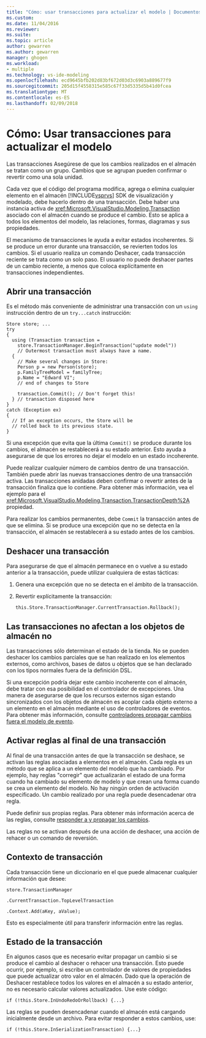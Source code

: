 ```yaml
---
title: "Cómo: usar transacciones para actualizar el modelo | Documentos de Microsoft"
ms.custom: 
ms.date: 11/04/2016
ms.reviewer: 
ms.suite: 
ms.topic: article
author: gewarren
ms.author: gewarren
manager: ghogen
ms.workload:
- multiple
ms.technology: vs-ide-modeling
ms.openlocfilehash: ecd9645bfb202d83bf672d03d3c6903a889677f9
ms.sourcegitcommit: 205d15f4558315e585c67f33d5335d5b41d0fcea
ms.translationtype: MT
ms.contentlocale: es-ES
ms.lasthandoff: 02/09/2018
---
```

# <a name="how-to-use-transactions-to-update-the-model"></a>Cómo: Usar transacciones para actualizar el modelo
Las transacciones Asegúrese de que los cambios realizados en el almacén se tratan como un grupo. Cambios que se agrupan pueden confirmar o revertir como una sola unidad.  
  
 Cada vez que el código del programa modifica, agrega o elimina cualquier elemento en el almacén [!INCLUDE[vsprvs](../code-quality/includes/vsprvs_md.md)] SDK de visualización y modelado, debe hacerlo dentro de una transacción. Debe haber una instancia activa de <xref:Microsoft.VisualStudio.Modeling.Transaction> asociado con el almacén cuando se produce el cambio. Esto se aplica a todos los elementos del modelo, las relaciones, formas, diagramas y sus propiedades.  
  
 El mecanismo de transacciones le ayuda a evitar estados incoherentes. Si se produce un error durante una transacción, se revierten todos los cambios. Si el usuario realiza un comando Deshacer, cada transacción reciente se trata como un solo paso. El usuario no puede deshacer partes de un cambio reciente, a menos que coloca explícitamente en transacciones independientes.  
  
## <a name="opening-a-transaction"></a>Abrir una transacción  
 Es el método más conveniente de administrar una transacción con un `using` instrucción dentro de un `try...catch` instrucción:  
  
```  
Store store; ...  
try  
{  
  using (Transaction transaction =  
    store.TransactionManager.BeginTransaction("update model"))  
    // Outermost transaction must always have a name.  
  {  
    // Make several changes in Store:  
    Person p = new Person(store);  
    p.FamilyTreeModel = familyTree;  
    p.Name = "Edward VI";  
    // end of changes to Store  
  
    transaction.Commit(); // Don't forget this!  
  } // transaction disposed here  
}  
catch (Exception ex)  
{  
  // If an exception occurs, the Store will be   
  // rolled back to its previous state.  
}  
```  
  
 Si una excepción que evita que la última `Commit()` se produce durante los cambios, el almacén se restablecerá a su estado anterior. Esto ayuda a asegurarse de que los errores no dejar el modelo en un estado incoherente.  
  
 Puede realizar cualquier número de cambios dentro de una transacción. También puede abrir las nuevas transacciones dentro de una transacción activa. Las transacciones anidadas deben confirmar o revertir antes de la transacción finaliza que lo contiene. Para obtener más información, vea el ejemplo para el <xref:Microsoft.VisualStudio.Modeling.Transaction.TransactionDepth%2A> propiedad.  
  
 Para realizar los cambios permanentes, debe `Commit` la transacción antes de que se elimina. Si se produce una excepción que no se detecta en la transacción, el almacén se restablecerá a su estado antes de los cambios.  
  
## <a name="rolling-back-a-transaction"></a>Deshacer una transacción  
 Para asegurarse de que el almacén permanece en o vuelve a su estado anterior a la transacción, puede utilizar cualquiera de estas tácticas:  
  
1.  Genera una excepción que no se detecta en el ámbito de la transacción.  
  
2.  Revertir explícitamente la transacción:  
  
    ```  
    this.Store.TransactionManager.CurrentTransaction.Rollback();  
    ```  
  
## <a name="transactions-do-not-affect-non-store-objects"></a>Las transacciones no afectan a los objetos de almacén no  
 Las transacciones sólo determinan el estado de la tienda. No se pueden deshacer los cambios parciales que se han realizado en los elementos externos, como archivos, bases de datos u objetos que se han declarado con los tipos normales fuera de la definición DSL.  
  
 Si una excepción podría dejar este cambio incoherente con el almacén, debe tratar con esa posibilidad en el controlador de excepciones. Una manera de asegurarse de que los recursos externos sigan estando sincronizados con los objetos de almacén es acoplar cada objeto externo a un elemento en el almacén mediante el uso de controladores de eventos. Para obtener más información, consulte [controladores propagar cambios fuera el modelo de evento](../modeling/event-handlers-propagate-changes-outside-the-model.md).  
  
## <a name="rules-fire-at-the-end-of-a-transaction"></a>Activar reglas al final de una transacción  
 Al final de una transacción antes de que la transacción se deshace, se activan las reglas asociadas a elementos en el almacén. Cada regla es un método que se aplica a un elemento del modelo que ha cambiado. Por ejemplo, hay reglas "corregir" que actualizarán el estado de una forma cuando ha cambiado su elemento de modelo y que crean una forma cuando se crea un elemento del modelo. No hay ningún orden de activación especificado. Un cambio realizado por una regla puede desencadenar otra regla.  
  
 Puede definir sus propias reglas. Para obtener más información acerca de las reglas, consulte [responder a y propagar los cambios](../modeling/responding-to-and-propagating-changes.md).  
  
 Las reglas no se activan después de una acción de deshacer, una acción de rehacer o un comando de reversión.  
  
## <a name="transaction-context"></a>Contexto de transacción  
 Cada transacción tiene un diccionario en el que puede almacenar cualquier información que desee:  
  
 `store.TransactionManager`  
  
 `.CurrentTransaction.TopLevelTransaction`  
  
 `.Context.Add(aKey, aValue);`  
  
 Esto es especialmente útil para transferir información entre las reglas.  
  
## <a name="transaction-state"></a>Estado de la transacción  
 En algunos casos que es necesario evitar propagar un cambio si se produce el cambio al deshacer o rehacer una transacción. Esto puede ocurrir, por ejemplo, si escribe un controlador de valores de propiedades que puede actualizar otro valor en el almacén. Dado que la operación de Deshacer restablece todos los valores en el almacén a su estado anterior, no es necesario calcular valores actualizados. Use este código:  
  
```  
if (!this.Store.InUndoRedoOrRollback) {...}  
```  
  
 Las reglas se pueden desencadenar cuando el almacén está cargando inicialmente desde un archivo. Para evitar responder a estos cambios, use:  
  
```  
if (!this.Store.InSerializationTransaction) {...}  
  
```